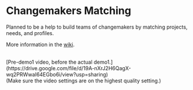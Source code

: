 # Changemakers Matching

Planned to be a help to build teams of changemakers by matching projects, needs, and profiles.

More information in the [wiki](https://github.com/jlmacle/changemakers-matchmaking_front-end/wiki).

<br>
[Pre-demo1 video, before the actual demo1.](https://drive.google.com/file/d/19A-nXrJ2H6QagX-wq2PRWwaI64EGbo6i/view?usp=sharing)<br>
(Make sure the video settings are on the highest quality setting.)



